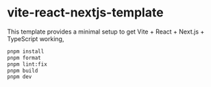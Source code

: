 # vite-react-nextjs-template

This template provides a minimal setup to get Vite + React + Next.js + TypeScript working,

```bash
pnpm install
pnpm format
pnpm lint:fix
pnpm build
pnpm dev
```
